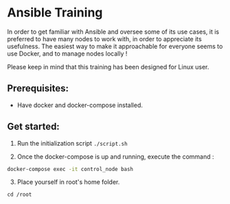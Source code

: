 # Ansible Training

In order to get familiar with Ansible and oversee some of its use cases, it is preferred to have many nodes to work with, in order to appreciate its usefulness.
The easiest way to make it approachable for everyone seems to use Docker, and to manage nodes locally !

Please keep in mind that this training has been designed for Linux user.

## Prerequisites:

- Have docker and docker-compose installed.

## Get started:

1. Run the initialization script `./script.sh`

2. Once the docker-compose is up and running, execute the command :

```bash
docker-compose exec -it control_node bash
```

3. Place yourself in root's home folder.
```
cd /root
```
